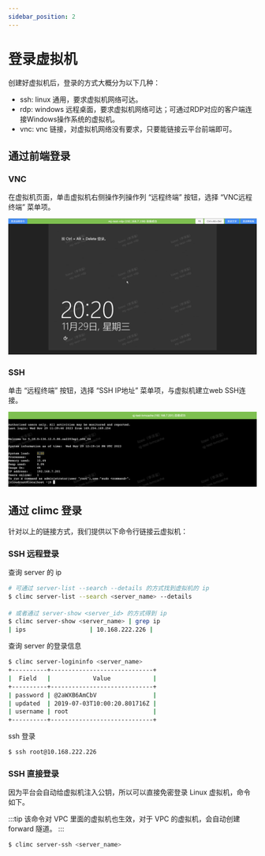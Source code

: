 ```yaml
---
sidebar_position: 2
---
```


# 登录虚拟机

创建好虚拟机后，登录的方式大概分为以下几种：

- ssh: linux 通用，要求虚拟机网络可达。
- rdp: windows 远程桌面，要求虚拟机网络可达；可通过RDP对应的客户端连接Windows操作系统的虚拟机。
- vnc: vnc 链接，对虚拟机网络没有要求，只要能链接云平台前端即可。

## 通过前端登录

### VNC

在虚拟机页面，单击虚拟机右侧操作列操作列 “远程终端” 按钮，选择 “VNC远程终端” 菜单项。

![](./images/webvnc.png)

### SSH

单击 “远程终端” 按钮，选择 “SSH IP地址” 菜单项，与虚拟机建立web SSH连接。

![](./images/webssh.png)

## 通过 climc 登录

针对以上的链接方式，我们提供以下命令行链接云虚拟机：

### SSH 远程登录

查询 server 的 ip

```bash
# 可通过 server-list --search --details 的方式找到虚拟机的 ip
$ climc server-list --search <server_name> --details 

# 或者通过 server-show <server_id> 的方式得到 ip
$ climc server-show <server_name> | grep ip
| ips                  | 10.168.222.226 |
```

查询 server 的登录信息

```bash
$ climc server-logininfo <server_name>
+----------+-----------------------------+
|  Field   |            Value            |
+----------+-----------------------------+
| password | @2aWXB6AmCbV                |
| updated  | 2019-07-03T10:00:20.801716Z |
| username | root                        |
+----------+-----------------------------+
```

ssh 登录

```bash
$ ssh root@10.168.222.226
```

### SSH 直接登录

因为平台会自动给虚拟机注入公钥，所以可以直接免密登录 Linux 虚拟机，命令如下。

:::tip
该命令对 VPC 里面的虚拟机也生效，对于 VPC 的虚拟机，会自动创建 forward 隧道。
:::

```bash
$ climc server-ssh <server_name>
```

